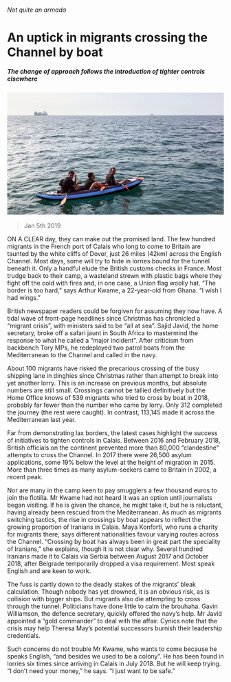 ###### Not quite an armada

# An uptick in migrants crossing the Channel by boat 

##### The change of approach follows the introduction of tighter controls elsewhere 

![image](images/20190105_BRP001_0.jpg) 

> Jan 5th 2019 

 

ON A CLEAR day, they can make out the promised land. The few hundred migrants in the French port of Calais who long to come to Britain are taunted by the white cliffs of Dover, just 26 miles (42km) across the English Channel. Most days, some will try to hide in lorries bound for the tunnel beneath it. Only a handful elude the British customs checks in France. Most trudge back to their camp, a wasteland strewn with plastic bags where they fight off the cold with fires and, in one case, a Union flag woolly hat. “The border is too hard,” says Arthur Kwame, a 22-year-old from Ghana. “I wish I had wings.” 

British newspaper readers could be forgiven for assuming they now have. A tidal wave of front-page headlines since Christmas has chronicled a “migrant crisis”, with ministers said to be “all at sea”. Sajid Javid, the home secretary, broke off a safari jaunt in South Africa to mastermind the response to what he called a “major incident”. After criticism from backbench Tory MPs, he redeployed two patrol boats from the Mediterranean to the Channel and called in the navy. 

About 100 migrants have risked the precarious crossing of the busy shipping lane in dinghies since Christmas rather than attempt to break into yet another lorry. This is an increase on previous months, but absolute numbers are still small. Crossings cannot be tallied definitively but the Home Office knows of 539 migrants who tried to cross by boat in 2018, probably far fewer than the number who came by lorry. Only 312 completed the journey (the rest were caught). In contrast, 113,145 made it across the Mediterranean last year. 

Far from demonstrating lax borders, the latest cases highlight the success of initiatives to tighten controls in Calais. Between 2016 and February 2018, British officials on the continent prevented more than 80,000 “clandestine” attempts to cross the Channel. In 2017 there were 26,500 asylum applications, some 19% below the level at the height of migration in 2015. More than three times as many asylum-seekers came to Britain in 2002, a recent peak. 

Nor are many in the camp keen to pay smugglers a few thousand euros to join the flotilla. Mr Kwame had not heard it was an option until journalists began visiting. If he is given the chance, he might take it, but he is reluctant, having already been rescued from the Mediterranean. As much as migrants switching tactics, the rise in crossings by boat appears to reflect the growing proportion of Iranians in Calais. Maya Konforti, who runs a charity for migrants there, says different nationalities favour varying routes across the Channel. “Crossing by boat has always been in great part the speciality of Iranians,” she explains, though it is not clear why. Several hundred Iranians made it to Calais via Serbia between August 2017 and October 2018, after Belgrade temporarily dropped a visa requirement. Most speak English and are keen to work. 

The fuss is partly down to the deadly stakes of the migrants’ bleak calculation. Though nobody has yet drowned, it is an obvious risk, as is collision with bigger ships. But migrants also die attempting to cross through the tunnel. Politicians have done little to calm the brouhaha. Gavin Williamson, the defence secretary, quickly offered the navy’s help. Mr Javid appointed a “gold commander” to deal with the affair. Cynics note that the crisis may help Theresa May’s potential successors burnish their leadership credentials. 

Such concerns do not trouble Mr Kwame, who wants to come because he speaks English, “and besides we used to be a colony”. He has been found in lorries six times since arriving in Calais in July 2018. But he will keep trying. “I don’t need your money,” he says. “I just want to be safe.” 

